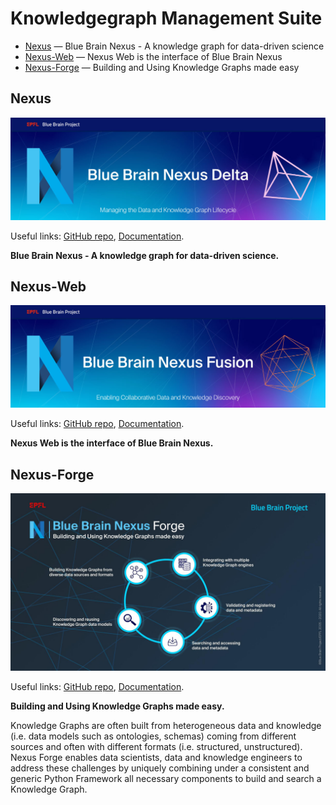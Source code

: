 # Knowledgegraph Management Suite

- [Nexus](#nexus) — Blue Brain Nexus - A knowledge graph for data-driven science
- [Nexus-Web](#nexus-web) — Nexus Web is the interface of Blue Brain Nexus
- [Nexus-Forge](#nexus-forge) — Building and Using Knowledge Graphs made easy

## Nexus

<img alt="Nexus Banner" src="https://github.com/BlueBrain/nexus/raw/master/docs/src/main/paradox/assets/img/Blue-Brain-Nexus-Delta-Github-Banner.jpg" width="600"/>

Useful links:
[GitHub repo](https://github.com/BlueBrain/nexus),
[Documentation](https://bluebrainnexus.io/).

**Blue Brain Nexus - A knowledge graph for data-driven science.**


## Nexus-Web

<img alt="Nexus-Web Banner" src="https://github.com/BlueBrain/nexus-web/raw/main/docs/Blue-Brain-Nexus-Fusion-Github-banner.jpg" width="600"/>

Useful links:
[GitHub repo](https://github.com/BlueBrain/nexus-web),
[Documentation](https://bluebrainnexus.io/).

**Nexus Web is the interface of Blue Brain Nexus.**


## Nexus-Forge

<img alt="Nexus-Forge Banner" src="https://raw.githubusercontent.com/BlueBrain/nexus-forge/master/docs/source/assets/bbnforge" width="600"/>


Useful links:
[GitHub repo](https://github.com/BlueBrain/nexus-forge),
[Documentation](https://nexus-forge.readthedocs.io/en/latest/).

**Building and Using Knowledge Graphs made easy.**

Knowledge Graphs are often built from heterogeneous data and knowledge (i.e. data models such as ontologies, schemas) coming from different sources and often with different formats (i.e. structured, unstructured). Nexus Forge enables data scientists, data and knowledge engineers to address these challenges by uniquely combining under a consistent and generic Python Framework all necessary components to build and search a Knowledge Graph.
